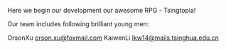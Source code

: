 Here we begin our development our awesome RPG - Tsingtopia!

Our team includes following brilliant young men:

OrsonXu orson.xu@foxmail.com
KaiwenLi lkw14@mails.tsinghua.edu.cn
